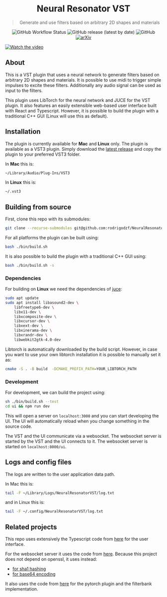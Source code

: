 <div  align="center">

# Neural Resonator VST
> Generate and use filters based on arbitrary 2D shapes and materials

![GitHub Workflow Status](https://img.shields.io/github/actions/workflow/status/rodrigodzf/NeuralResonatorVST/build)
![GitHub release (latest by date)](https://img.shields.io/github/v/release/rodrigodzf/NeuralResonatorVST)
![GitHub](https://img.shields.io/github/license/rodrigodzf/NeuralResonatorVST)
[![arXiv](https://img.shields.io/badge/arXiv-2210.15306-b31b1b.svg)](https://arxiv.org/abs/2210.15306)
</div>

<!-- <video src='https://youtu.be/8sANJMmIxBQ' width=180/> -->
[![Watch the video](https://img.youtube.com/vi/T-D1KVIuvjA/maxresdefault.jpg)](https://youtu.be/T-D1KVIuvjA)

## About

This is a VST plugin that uses a neural network to generate filters based on arbitrary 2D shapes and materials. It is possible to use midi to trigger simple impulses to excite these filters. Additionally any audio signal can be used as input to the filters.

This plugin uses LibTorch for the neural network and JUCE for the VST plugin. It also features an easily extensible web-based user interface built with React and Typescript. However, it is possible to build the plugin with a traditional C++ GUI (Linux will use this as default).

## Installation

The plugin is currently available for **Mac** and **Linux** only. The plugin is available as a VST3 plugin. Simply download the [latest release](https://github.com/rodrigodzf/NeuralResonatorVST/releases) and copy the plugin to your preferred VST3 folder.

In **Mac** this is:

```bash
~/Library/Audio/Plug-Ins/VST3
```

In **Linux** this is:

```bash
~/.vst3
```

## Building from source

First, clone this repo with its submodules:

```bash
git clone --recurse-submodules git@github.com:rodrigodzf/NeuralResonatorVST.git
```

For all platforms the plugin can be built using:

```bash
bash ./bin/build.sh
```

It is also possible to build the plugin with a traditional C++ GUI using:

```bash
bash ./bin/build.sh -s
```

### Dependencies

For building on **Linux** we need the dependencies of [juce](https://github.com/juce-framework/JUCE/blob/master/docs/Linux%20Dependencies.md):

```bash
sudo apt update
sudo apt install libasound2-dev \
    libfreetype6-dev \
    libx11-dev \
    libxcomposite-dev \
    libxcursor-dev \
    libxext-dev \
    libxinerama-dev \
    libxrandr-dev \
    libwebkit2gtk-4.0-dev
```

Libtorch is automatically downloaded by the build script. However, in case you want to use your own libtorch installation it is possible to manually set it as:

```bash
cmake -S . -B build  -DCMAKE_PREFIX_PATH=YOUR_LIBTORCH_PATH
```

### Development

For development, we can build the project using:

```bash
sh ./bin/build.sh --test
cd ui && npm run dev
```

This will open a server on `localhost:3000` and you can start developing the UI. The UI will automatically reload when you change something in the source code.

The VST and the UI communicate via a websocket. The websocket server is started by the VST and the UI connects to it. The websocket server is started on `localhost:8000/ui`.

## Logs and config files

The logs are written to the user application data path.

In Mac this is:

```bash
tail -F ~/Library/Logs/NeuralResonatorVST/log.txt
```

and in Linux this is:

```bash
tail -F ~/.config/NeuralResonatorVST/log.txt
```

## Related projects

This repo uses extensively the Typescript code from [here](https://github.com/tomduncalf/tomduncalf_juce_web_ui) for the user interface.

For the websocket server it uses the code from [here](https://gitlab.com/eidheim/Simple-WebSocket-Server).
Because this project does not depend on openssl, it uses instead:
 - [for sha1 hashing](https://github.com/zaphoyd/websocketpp)
 - [for base64 encoding](https://github.com/gaspardpetit/base64)

It also uses the code from [here](https://github.com/rodrigodzf/torchplugins) for the pytorch plugin and the filterbank implementation.